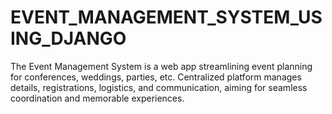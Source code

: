 # EVENT_MANAGEMENT_SYSTEM_USING_DJANGO
The Event Management System is a web app streamlining event planning for conferences, weddings, parties, etc. Centralized platform manages details, registrations, logistics, and communication, aiming for seamless coordination and memorable experiences.
